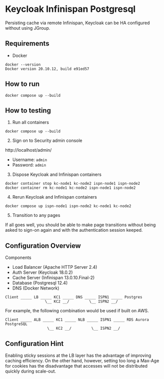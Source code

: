 # Keycloak Infinispan Postgresql

Persisting cache via remote Infinispan,
Keycloak can be HA configured without using JGroup.

## Requirements

* Docker

```
docker --version
Docker version 20.10.12, build e91ed57
```

## How to run

```
docker compose up --build
```

## How to testing

1. Run all containers

```
docker compose up --build
```

2. Sign on to Security admin console

http://localhost/admin/

* Username: `admin`
* Password: `admin`

3. Dispose Keycloak and Infinispan containers

```
docker container stop kc-node1 kc-node2 ispn-node1 ispn-node2
docker container rm kc-node1 kc-node2 ispn-node1 ispn-node2
```

4. Rerun Keycloak and Infinispan containers

```
docker compose up ispn-node1 ispn-node2 kc-node1 kc-node2
```

5. Transition to any pages

If all goes well, you should be able to make page transitions 
without being asked to sign-on again and with the authentication session keeped.

## Configuration Overview

Components

- Load Balancer (Apache HTTP Server 2.4)
- Auth Server (Keycloak 18.0.2)
- Cache Server (Infinispan 13.0.10.Final-2)
- Database (Postgresql 12.4)
- DNS (Docker Network)

```
Client _____ LB _____ KC1 _____ DNS _____ ISPN1 _____ Postgres
                  \__ KC2 __/         \__ ISPN2 __/
```

For example, the following combination would be used if built on AWS.

```
Client _____ ALB _____ KC1 _____ NLB _____ ISPN1 _____ RDS Aurora PostgreSQL
                   \__ KC2 __/         \__ ISPN2 __/
```

## Configuration Hint

Enabling sticky sessions at the LB layer has the advantage of improving caching efficiency.
On the other hand, however, setting too long a Max-Age for cookies has the disadvantage that accesses will not be distributed quickly during scale-out.
